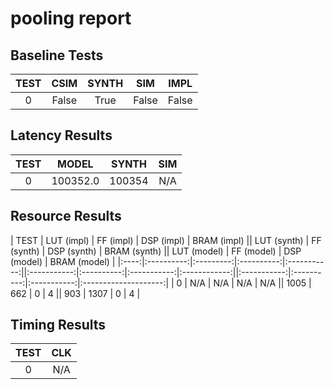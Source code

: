 
# pooling report

## Baseline Tests

| TEST | CSIM | SYNTH | SIM | IMPL |
|:----:|:----:|:-----:|:---:|:----:|
| 0 | False | True | False | False | 


## Latency Results

| TEST | MODEL | SYNTH | SIM |
|:----:|:-----:|:-----:|:---:|
| 0 | 100352.0 | 100354 | N/A | 


## Resource Results

| TEST | LUT (impl) | FF (impl) | DSP (impl) | BRAM (impl) || LUT (synth) | FF (synth) | DSP (synth) | BRAM (synth) || LUT (model) | FF (model) | DSP (model) | BRAM (model) |
|:----:|:----------:|:---------:|:----------:|:-----------:||:-----------:|:----------:|:-----------:|:------------:||:-----------:|:----------:|:-----------:|:--------------------:|
| 0 | N/A | N/A | N/A | N/A || 1005 | 662 | 0 | 4 || 903 | 1307 | 0 | 4 | 


## Timing Results

| TEST | CLK |
|:----:|:---:|
| 0 | N/A | 

